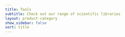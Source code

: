 ```yaml
---
title: Tools
subtitle: Check out our range of scientific libraries
layout: product-category
show_sidebar: false
sort: title
---
```

